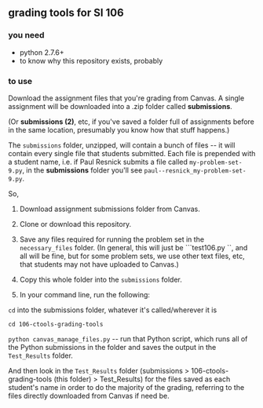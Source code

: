 ## grading tools for SI 106

### you need
- python 2.7.6+
- to know why this repository exists, probably

### to use

Download the assignment files that you're grading from Canvas. A single assignment will be downloaded into a .zip folder called **submissions**. 

(Or **submissions (2)**, etc, if you've saved a folder full of assignments before in the same location, presumably you know how that stuff happens.) 

The ``` submissions ``` folder, unzipped, will contain a bunch of files -- it will contain every single file that students submitted. Each file is prepended with a student name, i.e. if Paul Resnick submits a file called ``` my-problem-set-9.py ```, in the **submissions** folder you'll see ```paul--resnick_my-problem-set-9.py```.

So,

1. Download assignment submissions folder from Canvas.

2. Clone or download this repository. 

3. Save any files required for running the problem set in the ``` necessary_files ``` folder. (In general, this will just be ```test106.py ``, and all will be fine, but for some problem sets, we use other text files, etc, that students may not have uploaded to Canvas.)

4. Copy this whole folder into the ``` submissions ``` folder. 

5. In your command line, run the following:

``` cd ``` into the submissions folder, whatever it's called/wherever it is

``` cd 106-ctools-grading-tools ```

``` python canvas_manage_files.py ``` -- run that Python script, which runs all of the Python submissions in the folder and saves the output in the ``` Test_Results ``` folder.

And then look in the ``` Test_Results ``` folder (submissions > 106-ctools-grading-tools (this folder) > Test_Results) for the files saved as each student's name in order to do the majority of the grading, referring to the files directly downloaded from Canvas if need be.




